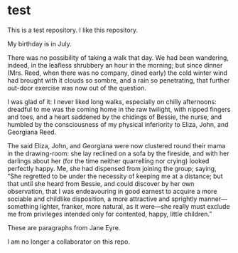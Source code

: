 # test

This is a test repository.
I like this repository.

My birthday is in July.

There was no possibility of taking a walk that day.  We had been wandering, indeed, in the leafless shrubbery an hour in the morning; but since dinner (Mrs. Reed, when there was no company, dined early) the cold winter wind had brought with it clouds so sombre, and a rain so penetrating, that further out-door exercise was now out of the question.

I was glad of it: I never liked long walks, especially on chilly afternoons: dreadful to me was the coming home in the raw twilight, with nipped fingers and toes, and a heart saddened by the chidings of Bessie, the nurse, and humbled by the consciousness of my physical inferiority to Eliza, John, and Georgiana Reed.

The said Eliza, John, and Georgiana were now clustered round their mama in the drawing-room: she lay reclined on a sofa by the fireside, and with her darlings about her (for the time neither quarrelling nor crying) looked perfectly happy.  Me, she had dispensed from joining the group; saying, “She regretted to be under the necessity of keeping me at a distance; but that until she heard from Bessie, and could discover by her own observation, that I was endeavouring in good earnest to acquire a more sociable and childlike disposition, a more attractive and sprightly manner—something lighter, franker, more natural, as it were—she really must exclude me from privileges intended only for contented, happy, little children.”

These are paragraphs from Jane Eyre.

I am no longer a collaborator on this repo.
